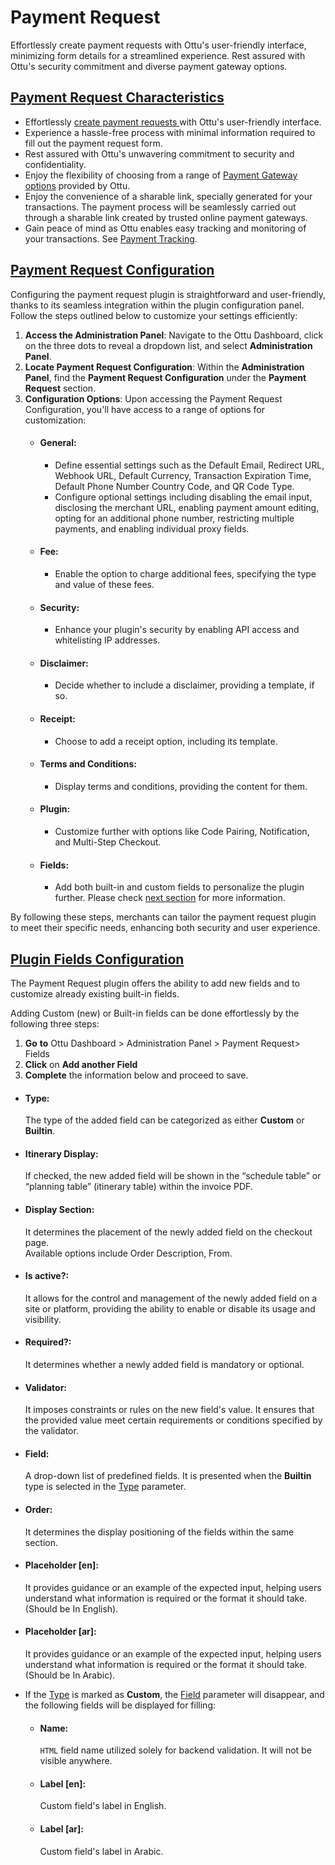 # Payment Request

Effortlessly create payment requests with Ottu's user-friendly interface, minimizing form details for a streamlined experience. Rest assured with Ottu's security commitment and diverse payment gateway options.

## [**Payment Request Characteristics**](payment-request.md#payment-request-characteristics)

* Effortlessly [create payment requests ](../../#creating-payment-request)with Ottu's user-friendly interface.
* Experience a hassle-free process with minimal information required to fill out the payment request form.
* Rest assured with Ottu's unwavering commitment to security and confidentiality.
* Enjoy the flexibility of choosing from a range of [Payment Gateway options](../payment-gateway.md#payment-gateway-features-summary) provided by Ottu.
* Enjoy the convenience of a sharable link, specially generated for your transactions. The payment process will be seamlessly carried out through a sharable link created by trusted online payment gateways.
* Gain peace of mind as Ottu enables easy tracking and monitoring of your transactions. See [Payment Tracking](../payment-tracking/).

## [Payment Request Configuration](payment-request.md#payment-request-configuration)

Configuring the payment request plugin is straightforward and user-friendly, thanks to its seamless integration within the plugin configuration panel. Follow the steps outlined below to customize your settings efficiently:

1. **Access the Administration Panel**: Navigate to the Ottu Dashboard, click on the three dots to reveal a dropdown list, and select **Administration Panel**.
2. **Locate Payment Request Configuration**: Within the **Administration Panel**, find the **Payment Request Configuration** under the **Payment Request** section.
3. **Configuration Options**: Upon accessing the Payment Request Configuration, you'll have access to a range of options for customization:
   * #### **General**:
     * Define essential settings such as the Default Email, Redirect URL, Webhook URL, Default Currency, Transaction Expiration Time, Default Phone Number Country Code, and QR Code Type.
     * Configure optional settings including disabling the email input, disclosing the merchant URL, enabling payment amount editing, opting for an additional phone number, restricting multiple payments, and enabling individual proxy fields.
   * #### **Fee**:
     * Enable the option to charge additional fees, specifying the type and value of these fees.
   * #### **Security**:
     * Enhance your plugin's security by enabling API access and whitelisting IP addresses.
   * #### **Disclaimer**:
     * Decide whether to include a disclaimer, providing a template, if so.
   * #### **Receipt**:
     * Choose to add a receipt option, including its template.
   * #### **Terms and Conditions**:
     * Display terms and conditions, providing the content for them.
   * #### **Plugin**:
     * Customize further with options like Code Pairing, Notification, and Multi-Step Checkout.
   * #### **Fields**:
     * Add both built-in and custom fields to personalize the plugin further. Please check [next section](payment-request.md#plugin-fields-configuration) for more information.

By following these steps, merchants can tailor the payment request plugin to meet their specific needs, enhancing both security and user experience.

## [Plugin Fields Configuration ](payment-request.md#plugin-fields-configuration)

The Payment Request plugin offers the ability to add new fields and to customize already existing built-in fields.

Adding Custom (new) or Built-in fields can be done effortlessly by the following three steps:

1. **Go** **to** Ottu Dashboard > Administration Panel > Payment Request> Fields&#x20;
2. &#x20;**Click** on **Add another Field**&#x20;
3. **Complete** the information below and proceed to save.

*   #### **Type:**

    The type of the added field can be categorized as either **Custom** or **Builtin**.
*   #### **Itinerary Display:**

    If checked, the new added field will be shown in the “schedule table” or “planning table” (itinerary table) within the invoice PDF.
*   #### **Display Section:**&#x20;

    It determines the placement of the newly added field on the checkout page. \
    Available options include Order Description, From.
*   #### **Is active?:**&#x20;

    It allows for the control and management of the newly added field on a site or platform, providing the ability to enable or disable its usage and visibility.
*   #### **Required?:**&#x20;

    It determines whether a newly added field is mandatory or optional.
*   #### **Validator:**&#x20;

    It imposes constraints or rules on the new field's value. It ensures that the provided value meet certain requirements or conditions specified by the validator.
*   #### **Field:**&#x20;

    A drop-down list of predefined fields. It is presented when the **Builtin** type is selected in the [Type](payment-request.md#type) parameter.
*   #### **Order:**&#x20;

    It determines the display positioning of the fields within the same section.
*   #### **Placeholder \[en]:**&#x20;

    It provides guidance or an example of the expected input, helping users understand what information is required or the format it should take. (Should be In English).
*   #### **Placeholder \[ar]:**&#x20;

    It provides guidance or an example of the expected input, helping users understand what information is required or the format it should take. (Should be In Arabic).
*   If the [Type](payment-request.md#type) is marked as **Custom**, the [Field](payment-request.md#field) parameter will disappear, and the following fields will be displayed for filling:

    *   #### **Name:**

        `HTML` field name utilized solely for backend validation. It will not be visible anywhere.
    *   #### **Label \[en]:**&#x20;

        Custom field's label in English.
    *   #### **Label \[ar]:**&#x20;

        Custom field's label in Arabic.



<figure><img src="../../.gitbook/assets/(Plugins-Payment Request)plugin fields Configuration copy (1).gif" alt=""><figcaption></figcaption></figure>

